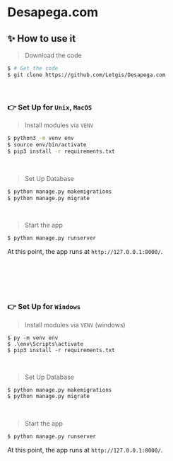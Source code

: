 # Desapega.com
 
## ✨ How to use it

> Download the code

```bash
$ # Get the code
$ git clone https://github.com/Letgis/Desapega.com
```

<br />

### 👉 Set Up for `Unix`, `MacOS`

> Install modules via `VENV`

```bash
$ python3 -m venv env
$ source env/bin/activate
$ pip3 install -r requirements.txt
```

<br />

> Set Up Database

```bash
$ python manage.py makemigrations
$ python manage.py migrate
```

<br />

> Start the app

```bash
$ python manage.py runserver
```

At this point, the app runs at `http://127.0.0.1:8000/`.

<br />
<br />
<br />
<br />

### 👉 Set Up for `Windows`

> Install modules via `VENV` (windows)

```
$ py -m venv env
$ .\env\Scripts\activate
$ pip3 install -r requirements.txt
```

<br />

> Set Up Database

```bash
$ python manage.py makemigrations
$ python manage.py migrate
```

<br />

> Start the app

```bash
$ python manage.py runserver
```

At this point, the app runs at `http://127.0.0.1:8000/`.

<br />
